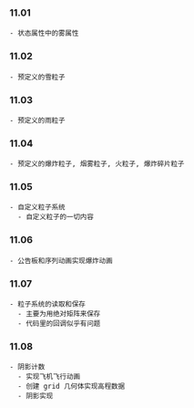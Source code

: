 ### 11.01
    - 状态属性中的雾属性

### 11.02
    - 预定义的雪粒子

### 11.03
    - 预定义的雨粒子

### 11.04
    - 预定义的爆炸粒子, 烟雾粒子, 火粒子, 爆炸碎片粒子

### 11.05
    - 自定义粒子系统
      - 自定义粒子的一切内容

### 11.06
    - 公告板和序列动画实现爆炸动画

### 11.07
    - 粒子系统的读取和保存
      - 主要为用绝对矩阵来保存
      - 代码里的回调似乎有问题

### 11.08
    - 阴影计数
      - 实现飞机飞行动画
      - 创建 grid 几何体实现高程数据
      - 阴影实现